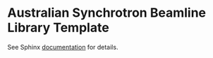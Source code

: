# Australian Synchrotron Beamline Library Template

See Sphinx [documentation](https://s3-api.asci.synchrotron.org.au/sphinx-docs/mx3/mx3-beamline-library/index.html) for details.  
